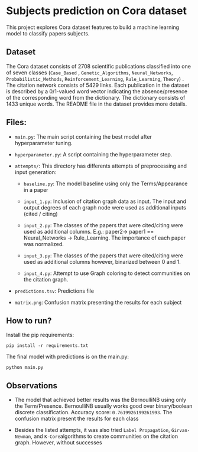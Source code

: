 # Subjects prediction on Cora dataset

This project explores Cora dataset features to build a machine learning model to classify papers subjects.

## Dataset

The Cora dataset consists of 2708 scientific publications classified into one of seven classes (`Case_Based`
, `Genetic_Algorithms`, `Neural_Networks`, `Probabilistic_Methods`, `Reinforcement_Learning`, `Rule_Learning`, `Theory`)
. The citation network consists of 5429 links. Each publication in the dataset is described by a 0/1-valued word vector
indicating the absence/presence of the corresponding word from the dictionary. The dictionary consists of 1433 unique
words. The README file in the dataset provides more details.

## Files:

- ``main.py``: The main script containing the best model after hyperparameter tuning.
- ``hyperparameter.py``: A script containing the hyperparameter step.
- ``attempts/``: This directory has differents attempts of preprocessing and input generation:
    - ``baseline.py``: The model baseline using only the Terms/Appearance in a paper

    - ``input_1.py``: Inclusion of citation graph data as input. The input and output degrees of each graph node were used
      as additional inputs (cited / citing)
    - ``input_2.py``: The classes of the papers that were cited/citing were used as additional columns. E.g.: paper2->
      paper1 == Neural_Networks -> Rule_Learning. The importance of each paper was normalized.
    - ``input_3.py``: The classes of the papers that were cited/citing were used as additional columns however, binarized
      between 0 and 1.
    - ``input_4.py``: Attempt to use Graph coloring to detect communities on the citation graph.

- ``predictions.tsv``: Predictions file

- ``matrix.png``: Confusion matrix presenting the results for each subject

## How to run?

Install the pip requirements:

``pip install -r requirements.txt``

The final model with predictions is on the main.py:

``python main.py``

## Observations

- The model that achieved better results was the BernoulliNB using only the Term/Presence. BernoulliNB usually works
  good over binary/boolean discrete classification. Accuracy score: `0.7619926199261993`. The confusion matrix present the results for each class

- Besides the listed attempts, it was also tried ``Label Propagation``, ``Girvan-Newman``, and ``K-Core``algorithms to
  create communities on the citation graph. However, without successes

